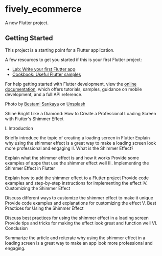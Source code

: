 # fively_ecommerce

A new Flutter project.

## Getting Started

This project is a starting point for a Flutter application.

A few resources to get you started if this is your first Flutter project:

- [Lab: Write your first Flutter app](https://docs.flutter.dev/get-started/codelab)
- [Cookbook: Useful Flutter samples](https://docs.flutter.dev/cookbook)

For help getting started with Flutter development, view the
[online documentation](https://docs.flutter.dev/), which offers tutorials,
samples, guidance on mobile development, and a full API reference.



Photo by <a href="https://unsplash.com/@bbestamis?utm_source=unsplash&utm_medium=referral&utm_content=creditCopyText">Bestami Sarıkaya</a> on <a href="https://unsplash.com/s/photos/smart-watch?utm_source=unsplash&utm_medium=referral&utm_content=creditCopyText">Unsplash</a>
  







Shine Bright Like a Diamond: How to Create a Professional Loading Screen with Flutter's Shimmer Effect

I. Introduction

Briefly introduce the topic of creating a loading screen in Flutter
Explain why using the shimmer effect is a great way to make a loading screen look more professional and engaging
II. What is the Shimmer Effect?

Explain what the shimmer effect is and how it works
Provide some examples of apps that use the shimmer effect well
III. Implementing the Shimmer Effect in Flutter

Explain how to add the shimmer effect to a Flutter project
Provide code examples and step-by-step instructions for implementing the effect
IV. Customizing the Shimmer Effect

Discuss different ways to customize the shimmer effect to make it unique
Provide code examples and explanations for customizing the effect
V. Best Practices for Using the Shimmer Effect

Discuss best practices for using the shimmer effect in a loading screen
Provide tips and tricks for making the effect look great and function well
VI. Conclusion

Summarize the article and reiterate why using the shimmer effect in a loading screen is a great way to make an app look more professional and engaging.

